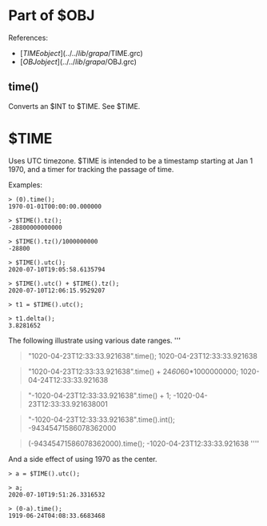 # Part of $OBJ
References:
- [$TIME object](../../lib/grapa/$TIME.grc)
- [$OBJ object](../../lib/grapa/$OBJ.grc)

## time()
Converts an $INT to $TIME.
See $TIME.

# $TIME
Uses UTC timezone. $TIME is intended to be a timestamp starting at Jan 1 1970, and a timer for tracking the passage of time. 

Examples:
```
> (0).time();
1970-01-01T00:00:00.000000

> $TIME().tz();
-28800000000000

> $TIME().tz()/1000000000
-28800

> $TIME().utc();
2020-07-10T19:05:58.6135794

> $TIME().utc() + $TIME().tz();
2020-07-10T12:06:15.9529207

> t1 = $TIME().utc();

> t1.delta();
3.8281652
```

The following illustrate using various date ranges.
'''
> "1020-04-23T12:33:33.921638".time();
1020-04-23T12:33:33.921638

> "1020-04-23T12:33:33.921638".time() + 24*60*60*1000000000;
1020-04-24T12:33:33.921638

> "-1020-04-23T12:33:33.921638".time() + 1;
-1020-04-23T12:33:33.921638001

> "-1020-04-23T12:33:33.921638".time().int();
-94345471586078362000

> (-94345471586078362000).time();
-1020-04-23T12:33:33.921638
''''

And a side effect of using 1970 as the center. 
```
> a = $TIME().utc();

> a;
2020-07-10T19:51:26.3316532

> (0-a).time();
1919-06-24T04:08:33.6683468
```
